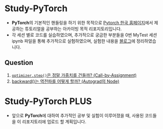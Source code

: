 # Study-PyTorch
* <b>PyTorch</b>의 기본적인 핸들링을 하기 위한 목적으로 <a href="https://tutorials.pytorch.kr/index.html">Pytorch 한국 홈페이지</a>에서 제공하는 튜토리얼을 공부하는 아카이빙 목적 리포지토리입니다.
* 각 세션 별로 코드를 실습하였으며, 추가적으로 궁금한 부분들을 0번 MyTest 세션 ipynb 파일을 통해 추가적으로 실험하였으며, 실험한 내용을 <a href = "https://draw-code-boy.tistory.com/">블로그</a>에 정리하였습니다.
## Question
1. <a href="https://draw-code-boy.tistory.com/580"><code>optimizer.step()</code>은 정말 가중치를 건들까? (Call-by-Assignment)</a>
2. <a href="https://draw-code-boy.tistory.com/581">backward()는 역전파를 어떻게 할까? (Autograd의 Node)</a>
# Study-PyTorch PLUS
* 앞으로 <b>PyTorch</b>에 대하여 추가적인 공부 및 실험이 이루어졌을 때, 사용된 코드들을 이 리포지토리에 업로드 할 계획입니다.
